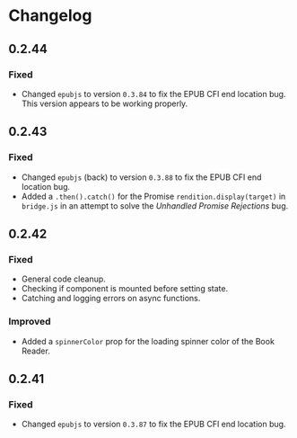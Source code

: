 # Changelog

## 0.2.44

### Fixed

- Changed `epubjs` to version `0.3.84` to fix the EPUB CFI end location bug. This version appears to be working properly.

## 0.2.43

### Fixed

- Changed `epubjs` (back) to version `0.3.88` to fix the EPUB CFI end location bug.
- Added a `.then().catch()` for the Promise `rendition.display(target)` in `bridge.js` in an attempt to solve the _Unhandled Promise Rejections_ bug.

## 0.2.42

### Fixed

- General code cleanup.
- Checking if component is mounted before setting state.
- Catching and logging errors on async functions.

### Improved

- Added a `spinnerColor` prop for the loading spinner color of the Book Reader.

## 0.2.41

### Fixed

- Changed `epubjs` to version `0.3.87` to fix the EPUB CFI end location bug.
